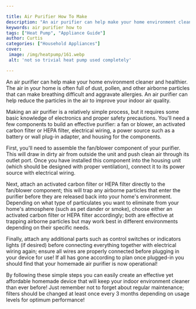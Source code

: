 ```yaml
---

title: Air Purifier How To Make
description: "An air purifier can help make your home environment cleaner and healthier. The air in your home is often full of dust, pollen, and...find out now"
keywords: air purifier how to
tags: ["Heat Pump", "Appliance Guide"]
author: Curtis
categories: ["Household Appliances"]
cover: 
 image: /img/heatpump/161.webp
 alt: 'not so trivial heat pump used completely'

---
```


An air purifier can help make your home environment cleaner and healthier. The air in your home is often full of dust, pollen, and other airborne particles that can make breathing difficult and aggravate allergies. An air purifier can help reduce the particles in the air to improve your indoor air quality.

Making an air purifier is a relatively simple process, but it requires some basic knowledge of electronics and proper safety precautions. You'll need a few components to build an effective purifier: a fan or blower, an activated carbon filter or HEPA filter, electrical wiring, a power source such as a battery or wall plug-in adapter, and housing for the components.

First, you'll need to assemble the fan/blower component of your purifier. This will draw in dirty air from outside the unit and push clean air through its outlet port. Once you have installed this component into the housing unit (which should be designed with proper ventilation), connect it to its power source with electrical wiring. 

Next, attach an activated carbon filter or HEPA filter directly to the fan/blower component; this will trap any airborne particles that enter the purifier before they are released back into your home's environment. Depending on what type of particulates you want to eliminate from your home's atmosphere (such as pet dander or smoke), choose either an activated carbon filter or HEPA filter accordingly; both are effective at trapping airborne particles but may work best in different environments depending on their specific needs. 

Finally, attach any additional parts such as control switches or indicators lights (if desired) before connecting everything together with electrical wiring again; ensure all wires are properly connected before plugging in your device for use! If all has gone according to plan once plugged-in you should find that your homemade air purifier is now operational! 
 
By following these simple steps you can easily create an effective yet affordable homemade device that will keep your indoor environment cleaner than ever before! Just remember not to forget about regular maintenance; filters should be changed at least once every 3 months depending on usage levels for optimum performance!
